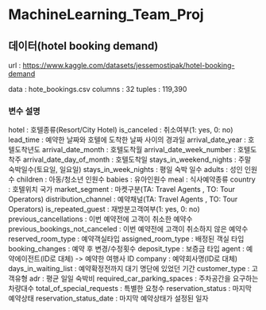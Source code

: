 # MachineLearning_Team_Proj

## 데이터(hotel booking demand)
url : https://www.kaggle.com/datasets/jessemostipak/hotel-booking-demand

data : hote_bookings.csv
columns : 32
tuples : 119,390

### 변수 설명
hotel : 호텔종류(Resort/City Hotel)
is_canceled : 취소여부(1: yes, 0: no)
lead_time : 예약한 날짜와 호텔에 도착한 날짜 사이의 경과일
arrival_date_year : 호텔도착년도
arrival_date_month : 호텔도착월
arrival_date_week_number : 호텔도착주
arrival_date_day_of_month : 호텔도착일
stays_in_weekend_nights : 주말 숙박일수(토요일, 일요일)
stays_in_week_nights : 평일 숙박 일수
adults : 성인 인원수
children : 아동/청소년 인원수
babies : 유아인원수
meal : 식사예약종류
country : 호텔위치 국가
market_segment : 마켓구분(TA: Travel Agents , TO: Tour Operators)
distribution_channel : 예약채널(TA: Travel Agents , TO: Tour Operators)
is_repeated_guest : 재방분고객여부(1: yes, 0: no)
previous_cancellations : 이번 예약전에 고객이 취소한 예약수
previous_bookings_not_canceled : 이번 예약전에 고객이 취소하지 않은 예약수
reserved_room_type : 예약객실타입
assigned_room_type : 배정된 객실 타입
booking_changes : 예약 후 변경/수정횟수
deposit_type : 보증금 타입
agent : 예약에이전트(ID로 대체) -> 예약한 여행사 ID
company : 예약회사명(ID로 대체)
days_in_waiting_list : 예약확정전까지 대기 명단에 있었던 기간
customer_type : 고객유형
adr : 평균 일일 숙박비
required_car_parking_spaces : 주차공간을 요구하는 차량대수
total_of_special_requests : 특별한 요청수
reservation_status : 마지막 예약상태
reservation_status_date : 마지막 예약상태가 설정된 일자
